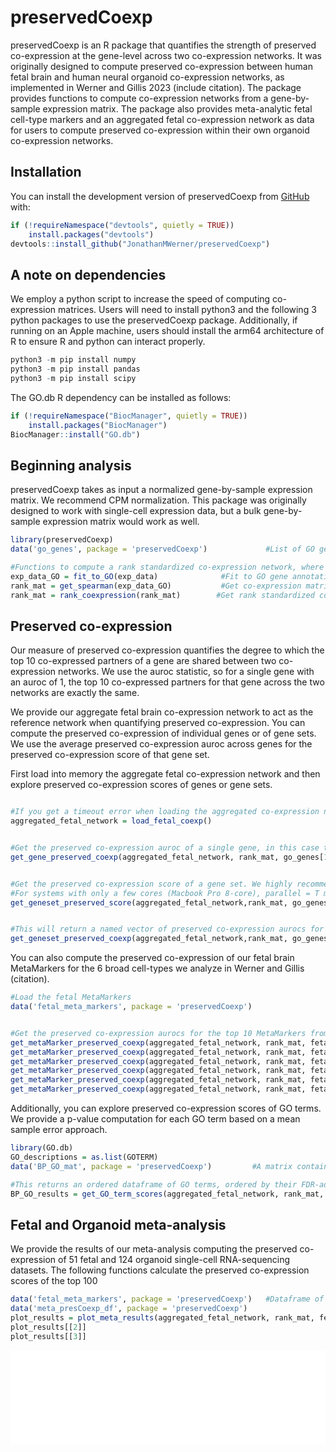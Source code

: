 
<!-- README.md is generated from README.Rmd. Please edit that file -->

# preservedCoexp

<!-- badges: start -->

<!-- badges: end -->

preservedCoexp is an R package that quantifies the strength of preserved
co-expression at the gene-level across two co-expression networks. It
was originally designed to compute preserved co-expression between human
fetal brain and human neural organoid co-expression networks, as
implemented in Werner and Gillis 2023 (include citation). The package
provides functions to compute co-expression networks from a
gene-by-sample expression matrix. The package also provides
meta-analytic fetal cell-type markers and an aggregated fetal
co-expression network as data for users to compute preserved
co-expression within their own organoid co-expression networks.

## Installation

You can install the development version of preservedCoexp from
[GitHub](https://github.com/) with:

``` r
if (!requireNamespace("devtools", quietly = TRUE))
    install.packages("devtools")
devtools::install_github("JonathanMWerner/preservedCoexp")
```

## A note on dependencies

We employ a python script to increase the speed of computing
co-expression matrices. Users will need to install python3 and the
following 3 python packages to use the preservedCoexp package.
Additionally, if running on an Apple machine, users should install the
arm64 architecture of R to ensure R and python can interact properly.

``` r
python3 -m pip install numpy
python3 -m pip install pandas
python3 -m pip install scipy
```

The GO.db R dependency can be installed as follows:

``` r
if (!requireNamespace("BiocManager", quietly = TRUE))
    install.packages("BiocManager")
BiocManager::install("GO.db")

```

## Beginning analysis

preservedCoexp takes as input a normalized gene-by-sample expression
matrix. We recommend CPM normalization. This package was originally
designed to work with single-cell expression data, but a bulk
gene-by-sample expression matrix would work as well.

``` r
library(preservedCoexp)
data('go_genes', package = 'preservedCoexp')             #List of GO gene annotations

#Functions to compute a rank standardized co-expression network, where exp_data is a normalized gene-by-sample expression matrix provided by the user
exp_data_GO = fit_to_GO(exp_data)              #Fit to GO gene annotations
rank_mat = get_spearman(exp_data_GO)           #Get co-expression matrix
rank_mat = rank_coexpression(rank_mat)        #Get rank standardized co-expression matrix
```

## Preserved co-expression

Our measure of preserved co-expression quantifies the degree to which
the top 10 co-expressed partners of a gene are shared between two
co-expression networks. We use the auroc statistic, so for a single gene
with an auroc of 1, the top 10 co-expressed partners for that gene
across the two networks are exactly the same.

We provide our aggregate fetal brain co-expression network to act as the
reference network when quantifying preserved co-expression. You can
compute the preserved co-expression of individual genes or of gene sets.
We use the average preserved co-expression auroc across genes for the
preserved co-expression score of that gene set.

First load into memory the aggregate fetal co-expression network and
then explore preserved co-expression scores of genes or gene sets.

``` r

#If you get a timeout error when loading the aggregated co-expression network, try setting options(timeout=900) to allow longer time for download.
aggregated_fetal_network = load_fetal_coexp()            


#Get the preserved co-expression auroc of a single gene, in this case the first gene in the go_genes gene list
get_gene_preserved_coexp(aggregated_fetal_network, rank_mat, go_genes[1])


#Get the preserved co-expression score of a gene set. We highly recommend setting parallel = T if you work on a multi-core computer to increase speed. 
#For systems with only a few cores (Macbook Pro 8-core), parallel = T may actually be slower, so user's should keep the defualt value. 
get_geneset_preserved_score(aggregated_fetal_network,rank_mat, go_genes[1:10], parallel = T)


#This will return a named vector of preserved co-expression aurocs for all genes in the gene set
get_geneset_preserved_coexp(aggregated_fetal_network,rank_mat, go_genes[1:10], parallel = T)
```

You can also compute the preserved co-expression of our fetal brain
MetaMarkers for the 6 broad cell-types we analyze in Werner and Gillis
(citation).

``` r
#Load the fetal MetaMarkers
data('fetal_meta_markers', package = 'preservedCoexp')


#Get the preserved co-expression aurocs for the top 10 MetaMarkers from the 6 broad fetal cell-types
get_metaMarker_preserved_coexp(aggregated_fetal_network, rank_mat, fetal_meta_markers, celltype = 'Neural_Progenitor', num_markers = 10, parallel = T)
get_metaMarker_preserved_coexp(aggregated_fetal_network, rank_mat, fetal_meta_markers, celltype = 'Dividing_Progenitor', num_markers = 10, parallel = T)
get_metaMarker_preserved_coexp(aggregated_fetal_network, rank_mat, fetal_meta_markers, celltype = 'Intermediate_Progenitor', num_markers = 10, parallel = T)
get_metaMarker_preserved_coexp(aggregated_fetal_network, rank_mat, fetal_meta_markers, celltype = 'GABAergic', num_markers = 10, parallel = T)
get_metaMarker_preserved_coexp(aggregated_fetal_network, rank_mat, fetal_meta_markers, celltype = 'Glutamatergic', num_markers = 10, parallel = T)
get_metaMarker_preserved_coexp(aggregated_fetal_network, rank_mat, fetal_meta_markers, celltype = 'Non-neuronal', num_markers = 10, parallel = T)
```

Additionally, you can explore preserved co-expression scores of GO
terms. We provide a p-value computation for each GO term based on a mean
sample error approach.

``` r
library(GO.db)
GO_descriptions = as.list(GOTERM)
data('BP_GO_mat', package = 'preservedCoexp')         #A matrix containing gene and GO term relationships

#This returns an ordered dataframe of GO terms, ordered by their FDR-adjusted p-value.
BP_GO_results = get_GO_term_scores(aggregated_fetal_network, rank_mat, BP_GO_mat, parallel = T)
```

## Fetal and Organoid meta-analysis

We provide the results of our meta-analysis computing the preserved
co-expression of 51 fetal and 124 organoid single-cell RNA-sequencing
datasets. The following functions calculate the preserved co-expression
scores of the top 100

``` r
data('fetal_meta_markers', package = 'preservedCoexp')   #Dataframe of fetal MetaMarkers 
data('meta_presCoexp_df', package = 'preservedCoexp')
plot_results = plot_meta_results(aggregated_fetal_network, rank_mat, fetal_meta_markers, meta_presCoexp_df, parallel = T)
plot_results[[2]]
plot_results[[3]]
```

<embed src="man/figures/README-example_org_fetal_percentiles_violins.pdf" width="100%" type="application/pdf" />

